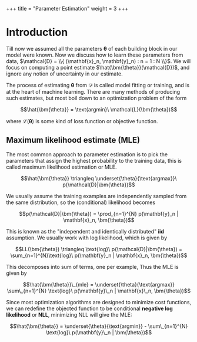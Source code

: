+++
title = "Parameter Estimation"
weight = 3
+++

# Introduction

Till now we assumed all the parameters $\bm{\theta}$ of each building block in our model were known. Now we discuss how to learn these parameters from data, $\mathcal{D} = \\{ (\mathbf{x}_n, \mathbf{y}_n) : n = 1 : N \\}$. We will focus on computing a point estimate $\hat{\bm{\theta}}(\mathcal{D})$, and ignore any notion of uncertainty in our estimate.

The process of estimating $\bm{\theta}$ from $\mathcal{D}$ is called model fitting or training, and is at the heart of machine learning. There are many methods of producing such estimates, but most boil down to an optimization problem of the form

$$\hat{\bm{\theta}} = \text{argmin}\ \mathcal{L}(\bm{\theta})$$

where $\mathcal{L}(\bm{\theta})$ is some kind of loss function or objective function.

## Maximum likelihood estimate (MLE)

The most common approach to parameter estimation is to pick the parameters that assign the highest probability to the training data, this is called maximum likelihood estimation or MLE.

$$\hat{\bm{\theta}} \triangleq \underset{\theta}{\text{argmax}}\ p(\mathcal{D}|\bm{\theta})$$

We usually assume the training examples are independently sampled from the same distribution, so the (conditional) likelihood becomes

$$p(\mathcal{D}|\bm{\theta}) = \prod_{n=1}^{N} p(\mathbf{y}_n | \mathbf{x}_n, \bm{\theta})$$

This is known as the "independent and identically distributed" __iid__ assumption. We usually work with log likelihood, which is given by

$$LL(\bm{\theta}) \triangleq \text{log}\ p(\mathcal{D}|\bm{\theta}) = \sum_{n=1}^{N}\text{log}\ p(\mathbf{y}_n | \mathbf{x}_n, \bm{\theta})$$

This decomposes into sum of terms, one per example, Thus the MLE is given by

$$\hat{\bm{\theta}}\_{mle} = \underset{\theta}{\text{argmax}} \sum\_{n=1}^{N} \text{log}\ p(\mathbf{y}\_n | \mathbf{x}\_n, \bm{\theta})$$

Since most optimization algorithms are designed to minimize cost functions, we can redefine the objected function to be conditional __negative log likelihood__ or __NLL__, minimizing NLL will give the MLE:

$$\hat{\bm{\theta}} = \underset{\theta}{\text{argmin}} - \sum\_{n=1}^{N} \text{log}\ p(\mathbf{y}\_n | \bm{\theta})$$

